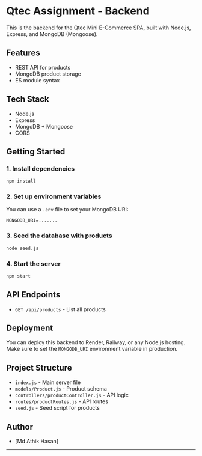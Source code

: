 # Qtec Assignment - Backend

This is the backend for the Qtec Mini E-Commerce SPA, built with Node.js, Express, and MongoDB (Mongoose).

## Features

- REST API for products
- MongoDB product storage
- ES module syntax

## Tech Stack

- Node.js
- Express
- MongoDB + Mongoose
- CORS

## Getting Started

### 1. Install dependencies

```bash
npm install
```

### 2. Set up environment variables 

You can use a `.env` file to set your MongoDB URI:

```
MONGODB_URI=.......
```

### 3. Seed the database with products

```bash
node seed.js
```

### 4. Start the server

```bash
npm start
```


## API Endpoints

- `GET /api/products` - List all products


## Deployment

You can deploy this backend to Render, Railway, or any Node.js hosting. Make sure to set the `MONGODB_URI` environment variable in production.

## Project Structure

- `index.js` - Main server file
- `models/Product.js` - Product schema
- `controllers/productController.js` - API logic
- `routes/productRoutes.js` - API routes
- `seed.js` - Seed script for products

## Author

- [Md Athik Hasan]

---


